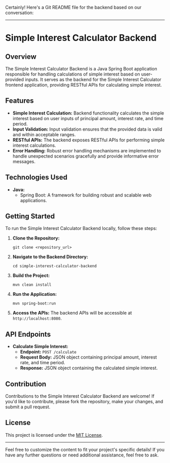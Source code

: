Certainly! Here's a Git README file for the backend based on our conversation:

---

# Simple Interest Calculator Backend

## Overview

The Simple Interest Calculator Backend is a Java Spring Boot application responsible for handling calculations of simple interest based on user-provided inputs. It serves as the backend for the Simple Interest Calculator frontend application, providing RESTful APIs for calculating simple interest.

## Features

- **Simple Interest Calculation:** Backend functionality calculates the simple interest based on user inputs of principal amount, interest rate, and time period.
- **Input Validation:** Input validation ensures that the provided data is valid and within acceptable ranges.
- **RESTful APIs:** The backend exposes RESTful APIs for performing simple interest calculations.
- **Error Handling:** Robust error handling mechanisms are implemented to handle unexpected scenarios gracefully and provide informative error messages.

## Technologies Used

- **Java:**
  - Spring Boot: A framework for building robust and scalable web applications.

## Getting Started

To run the Simple Interest Calculator Backend locally, follow these steps:

1. **Clone the Repository:**
   ```
   git clone <repository_url>
   ```

2. **Navigate to the Backend Directory:**
   ```
   cd simple-interest-calculator-backend
   ```

3. **Build the Project:**
   ```
   mvn clean install
   ```

4. **Run the Application:**
   ```
   mvn spring-boot:run
   ```

5. **Access the APIs:**
   The backend APIs will be accessible at `http://localhost:8080`.

## API Endpoints

- **Calculate Simple Interest:**
  - **Endpoint:** `POST /calculate`
  - **Request Body:** JSON object containing principal amount, interest rate, and time period.
  - **Response:** JSON object containing the calculated simple interest.

## Contribution

Contributions to the Simple Interest Calculator Backend are welcome! If you'd like to contribute, please fork the repository, make your changes, and submit a pull request.

## License

This project is licensed under the [MIT License](LICENSE).

---

Feel free to customize the content to fit your project's specific details! If you have any further questions or need additional assistance, feel free to ask.